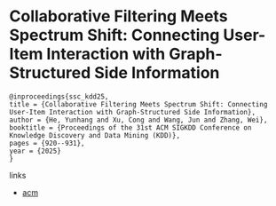 # Collaborative Filtering Meets Spectrum Shift: Connecting User-Item Interaction with Graph-Structured Side Information

```
@inproceedings{ssc_kdd25,
title = {Collaborative Filtering Meets Spectrum Shift: Connecting User-Item Interaction with Graph-Structured Side Information},
author = {He, Yunhang and Xu, Cong and Wang, Jun and Zhang, Wei},
booktitle = {Proceedings of the 31st ACM SIGKDD Conference on Knowledge Discovery and Data Mining (KDD)},
pages = {920--931},
year = {2025}
}
```

links
- [acm](https://dl.acm.org/doi/10.1145/3711896.3736885)
